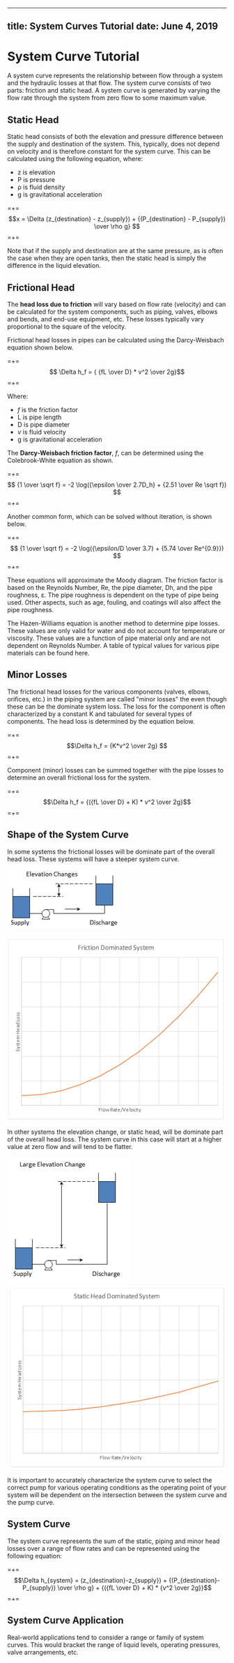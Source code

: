 -----
title:   System Curves Tutorial
date:  June 4, 2019
-----

# System Curve Tutorial
A system curve represents the relationship between flow through a system and the hydraulic losses at that flow. The system curve consists of two parts: friction and static head. A system curve is generated by varying the flow rate through the system from zero flow to some maximum value. 
            
## Static Head
Static head consists of both the elevation and pressure difference between the supply and destination of the system. This, typically, does not depend on velocity and is therefore constant for the system curve. This can be calculated using the following equation,
where:

- z is elevation
- P is pressure
- ρ is fluid density
- g is gravitational acceleration


=+=
$$x = \Delta (z_{destination} - z_{supply}) + {(P_{destination} - P_{supply}) \over \rho g} $$
=+=

Note that if the supply and destination are at the same pressure, as is often the case when they are open tanks, then the static head is simply the difference in the liquid elevation.

## Frictional Head
The **head loss due to friction** will vary based on flow rate (velocity) and can be calculated for the system components, such as piping, valves, elbows and bends, and end-use equipment, etc. These losses typically vary proportional to the square of the velocity.

Frictional head losses in pipes can be calculated using the Darcy-Weisbach equation shown below.

=+=
$$ \Delta h_f = { {fL \over D} * v^2  \over 2g}$$
=+=

Where:

- *f* is the friction factor
- L is pipe length
- D is pipe diameter
- *v* is fluid velocity
- g is gravitational acceleration

The **Darcy-Weisbach friction factor**, *f*, can be determined using the Colebrook-White equation as shown.

=+=
$$ {1 \over \sqrt f} = -2 \log({\epsilon \over 2.7D_h} + {2.51 \over Re \sqrt f}) $$
=+=

Another common form, which can be solved without iteration, is shown below.

=+=
$$ {1 \over \sqrt f} = -2 \log({\epsilon/D \over 3.7} + {5.74 \over Re^{0.9}}) $$
=+=

These equations will approximate the Moody diagram. The friction factor is based on the Reynolds Number, Re, the 
pipe diameter, Dh, and the pipe roughness, ε. The pipe roughness is dependent on the type of pipe being used. Other aspects,
such as age, fouling, and coatings will also affect the pipe roughness.

The Hazen-Williams equation is another method to 
determine pipe losses. These values are only valid for water and do not account for temperature or viscosity. 
These values are a function of pipe material only and are not dependent on Reynolds Number. A table of typical values 
for various pipe materials can be found here.


## Minor Losses
The frictional head losses for the various components (valves, elbows, orifices, etc.) in the piping system are called "minor losses" the even though these can be the dominate system loss. The loss for the component is often characterized by a constant K and tabulated for several types of components. The head loss is determined by the equation below.

=+=
$$\Delta h_f = {K*v^2 \over 2g} $$
=+=

Component (minor) losses can be summed together with the pipe losses to determine an overall frictional loss for the system.

=+=
$$\Delta h_f = {({fL \over D} + K) * v^2 \over 2g}$$
=+=

## Shape of the System Curve

In some systems the frictional losses will be dominate part of the overall head loss. These systems will have a steeper system curve.

![Elevation Changes](elev-changes.png "Elevation Changes")

![](friction-dom.png "")

In other systems the elevation change, or static head, will be dominate part of the overall head loss. The system curve in this case will start at a higher
value at zero flow and will tend to be flatter.

![](large-elev.png "")
![](static-dom.png "")

It is important to accurately characterize the system curve to select the correct pump for various operating conditions as the operating point of your system will be dependent
on the intersection between the system curve and the pump curve.

## System Curve

The system curve represents the sum of the static, piping and minor head losses over a range of flow rates and can be represented using the following equation:

=+=
$$\Delta h_{system} = (z_{destination}-z_{supply}) + {(P_{destination}-P_{supply}) \over \rho g} + {({fL \over D} + K) * {v^2 \over 2g}}$$
=+=

## System Curve Application

Real-world applications tend to consider a range or family of system curves. This would bracket the range of liquid levels,
operating pressures, valve arrangements, etc. 